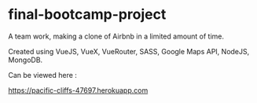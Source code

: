 # final-bootcamp-project
A team work, making a clone of Airbnb in a limited amount of time.

Created using VueJS, VueX, VueRouter, SASS, Google Maps API, NodeJS, MongoDB.

Can be viewed here :

https://pacific-cliffs-47697.herokuapp.com
